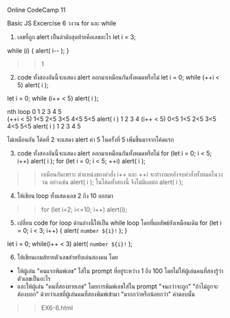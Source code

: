Online CodeCamp 11

Basic JS Excercise 6 วงวน for และ while
1. เลขที่ถูก alert เป็นลำดับสุดท้ายคือเลขอะไร
let i = 3;

while (i) {
  alert( i-- );
}

>> 1

2. code ทั้งสองอันนี้จะแสดง alert ออกมาเหมือนกันทั้งหมดหรือไม่
let i = 0;
while (++i < 5) alert( i );

let i = 0;
while (i++ < 5) alert( i );

>>
nth loop     0       1       2       3       4       5  
(++i < 5)   1<5     2<5     3<5     4<5     5<5
alert( i )   1       2       3       4
(i++ < 5)   0<5     1<5     2<5     3<5     4<5     5<5
alert( i )   1       2       3       4       5

ไม่เหมือนกัน โค้ดที่ 2 จะแสดง alert ค่า 5 ในครั้งที่ 5 เพิ่มขึ้นมาจากโค้ดแรก

3. code ทั้งสองอันนี้จะแสดง alert ออกมาเหมือนกันทั้งหมดหรือไม่
for (let i = 0; i < 5; i++) alert( i );
for (let i = 0; i < 5; ++i) alert( i );

>> เหมือนกันเพราะ ตำแหน่งของคำสั่ง i++ และ ++i จะทำงานหลังจบคำสั่งทั้งหมดในวงวน อย่างเช่น alert( i ); ในโค้ดทั้งสองนี้ จึงไม่มีผลต่อ alert( i );

4. ให้เขียน loop ทั้งแสดงเลข 2 ถึง 10 ออกมา
>> for (let i=2; i<=10; i++) alert(i);

5. เปลี่ยน code for loop ด้านล่างนี้ให้เป็น while loop โดยที่ผลลัพธ์ยังเหมือนเดิม
for (let i = 0; i < 3; i++) {
  alert( `number ${i}!` );
}

>> 
let i = 0;
while(i++ < 3) alert( `number ${i}!` );

6. ให้เขียนเกมส์ทายตัวเลขสำหรับเล่นสองคน โดย
- ให้ผู้เล่น "คนแรกพิมพ์เลข" ใส่ใน prompt ที่อยู่ระหว่าง 1 ถึง 100 โดยไม่ให้ผู้เล่นคนที่สองรู้ว่าตัวเลขเป็นอะไร
- และให้ผู้เล่น "คนที่สองทายเลข" โดยการพิมพ์เลขใส่ใน prompt "จนกว่าจะถูก" "ถ้าไม่ถูกจะต้องบอก" ด้วยว่าเลขที่ผู้เล่นคนที่สองพิมพ์เข้ามา "มากกว่าหรือน้อยกว่า" คำตอบนั้น
>> EX6-6.html